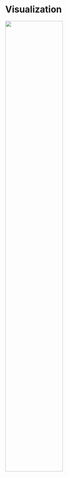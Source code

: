 # Visualization
<img src=”https://github.com/YanhuiGao/ThefirstLesson/blob/main/CST2106%20Tableau%20Project.png“ width=60% />
